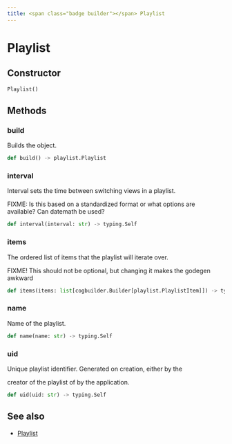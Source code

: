 ```yaml
---
title: <span class="badge builder"></span> Playlist
---
```

# <span class="badge builder"></span> Playlist

## Constructor

```python
Playlist()
```
## Methods

### <span class="badge object-method"></span> build

Builds the object.

```python
def build() -> playlist.Playlist
```

### <span class="badge object-method"></span> interval

Interval sets the time between switching views in a playlist.

FIXME: Is this based on a standardized format or what options are available? Can datemath be used?

```python
def interval(interval: str) -> typing.Self
```

### <span class="badge object-method"></span> items

The ordered list of items that the playlist will iterate over.

FIXME! This should not be optional, but changing it makes the godegen awkward

```python
def items(items: list[cogbuilder.Builder[playlist.PlaylistItem]]) -> typing.Self
```

### <span class="badge object-method"></span> name

Name of the playlist.

```python
def name(name: str) -> typing.Self
```

### <span class="badge object-method"></span> uid

Unique playlist identifier. Generated on creation, either by the

creator of the playlist of by the application.

```python
def uid(uid: str) -> typing.Self
```

## See also

 * <span class="badge object-type-class"></span> [Playlist](./object-Playlist.md)
